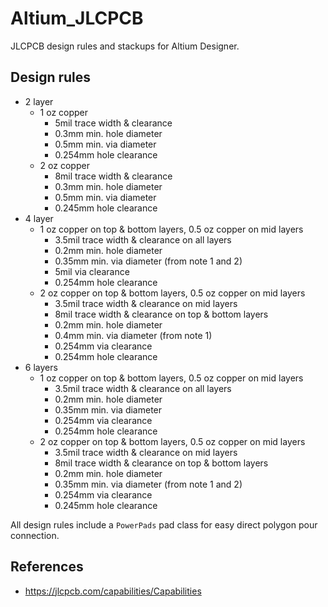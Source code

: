 # Altium_JLCPCB

JLCPCB design rules and stackups for Altium Designer.

Design rules
------------

  - 2 layer
    - 1 oz copper
      - 5mil trace width & clearance
      - 0.3mm min. hole diameter
      - 0.5mm min. via diameter
      - 0.254mm hole clearance
    - 2 oz copper
      - 8mil trace width & clearance
      - 0.3mm min. hole diameter
      - 0.5mm min. via diameter
      - 0.245mm hole clearance
  - 4 layer
    - 1 oz copper on top & bottom layers, 0.5 oz copper on mid layers
      - 3.5mil trace width & clearance on all layers
      - 0.2mm min. hole diameter
      - 0.35mm min. via diameter (from note 1 and 2)
      - 5mil via clearance
      - 0.254mm hole clearance
    - 2 oz copper on top & bottom layers, 0.5 oz copper on mid layers
      - 3.5mil trace width & clearance on mid layers
      - 8mil trace width & clearance on top & bottom layers
      - 0.2mm min. hole diameter
      - 0.4mm min. via diameter (from note 1)
      - 0.254mm via clearance
      - 0.254mm hole clearance
  - 6 layers
    - 1 oz copper on top & bottom layers, 0.5 oz copper on mid layers
      - 3.5mil trace width & clearance on all layers
      - 0.2mm min. hole diameter
      - 0.35mm min. via diameter
      - 0.254mm via clearance
      - 0.254mm hole clearance
    - 2 oz copper on top & bottom layers, 0.5 oz copper on mid layers
      - 3.5mil trace width & clearance on mid layers
      - 8mil trace width & clearance on top & bottom layers
      - 0.2mm min. hole diameter
      - 0.35mm min. via diameter (from note 1 and 2)
      - 0.254mm via clearance
      - 0.245mm hole clearance

All design rules include a `PowerPads` pad class for easy direct polygon pour connection.


References
----------

  - https://jlcpcb.com/capabilities/Capabilities